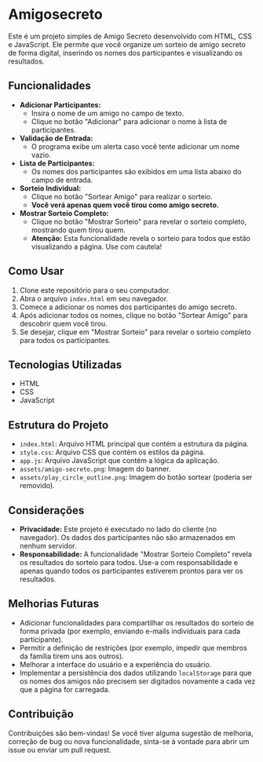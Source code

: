 # Amigosecreto
Este é um projeto simples de Amigo Secreto desenvolvido com HTML, CSS e JavaScript. Ele permite que você organize um sorteio de amigo secreto de forma digital, inserindo os nomes dos participantes e visualizando os resultados.

## Funcionalidades
*   **Adicionar Participantes:**
    *   Insira o nome de um amigo no campo de texto.
    *   Clique no botão "Adicionar" para adicionar o nome à lista de participantes.
*   **Validação de Entrada:**
    *   O programa exibe um alerta caso você tente adicionar um nome vazio.
*   **Lista de Participantes:**
    *   Os nomes dos participantes são exibidos em uma lista abaixo do campo de entrada.
*   **Sorteio Individual:**
    *   Clique no botão "Sortear Amigo" para realizar o sorteio.
    *   **Você verá apenas quem você tirou como amigo secreto.**
*   **Mostrar Sorteio Completo:**
    *   Clique no botão "Mostrar Sorteio" para revelar o sorteio completo, mostrando quem tirou quem.
    *   **Atenção:** Esta funcionalidade revela o sorteio para todos que estão visualizando a página. Use com cautela!

## Como Usar

1.  Clone este repositório para o seu computador.
2.  Abra o arquivo `index.html` em seu navegador.
3.  Comece a adicionar os nomes dos participantes do amigo secreto.
4.  Após adicionar todos os nomes, clique no botão "Sortear Amigo" para descobrir quem você tirou.
5.  Se desejar, clique em "Mostrar Sorteio" para revelar o sorteio completo para todos os participantes.

## Tecnologias Utilizadas

*   HTML
*   CSS
*   JavaScript

## Estrutura do Projeto

*   `index.html`: Arquivo HTML principal que contém a estrutura da página.
*   `style.css`: Arquivo CSS que contém os estilos da página.
*   `app.js`: Arquivo JavaScript que contém a lógica da aplicação.
*   `assets/amigo-secreto.png`: Imagem do banner.
*   `assets/play_circle_outline.png`: Imagem do botão sortear (poderia ser removido).

## Considerações

*   **Privacidade:** Este projeto é executado no lado do cliente (no navegador). Os dados dos participantes não são armazenados em nenhum servidor.
*   **Responsabilidade:** A funcionalidade "Mostrar Sorteio Completo" revela os resultados do sorteio para todos. Use-a com responsabilidade e apenas quando todos os participantes estiverem prontos para ver os resultados.

## Melhorias Futuras

*   Adicionar funcionalidades para compartilhar os resultados do sorteio de forma privada (por exemplo, enviando e-mails individuais para cada participante).
*   Permitir a definição de restrições (por exemplo, impedir que membros da família tirem uns aos outros).
*   Melhorar a interface do usuário e a experiência do usuário.
*   Implementar a persistência dos dados utilizando `localStorage` para que os nomes dos amigos não precisem ser digitados novamente a cada vez que a página for carregada.

## Contribuição

Contribuições são bem-vindas! Se você tiver alguma sugestão de melhoria, correção de bug ou nova funcionalidade, sinta-se à vontade para abrir um issue ou enviar um pull request.
